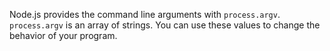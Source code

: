 Node.js provides the command line arguments with `process.argv`. `process.argv` is an array of strings. You can use these values to change the behavior of your program.
